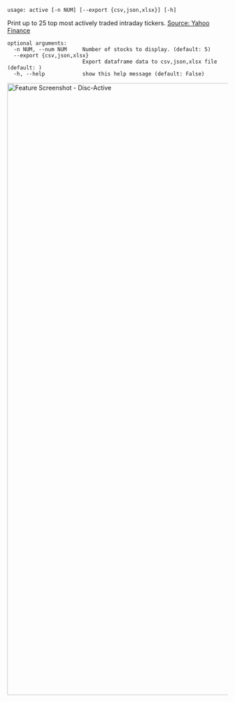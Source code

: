 ```
usage: active [-n NUM] [--export {csv,json,xlsx}] [-h]
```

Print up to 25 top most actively traded intraday tickers. [Source: Yahoo Finance](https://finance.yahoo.com/most-active/?count=25&offset=0)

```
optional arguments:
  -n NUM, --num NUM     Number of stocks to display. (default: 5)
  --export {csv,json,xlsx}
                        Export dataframe data to csv,json,xlsx file (default: )
  -h, --help            show this help message (default: False)
```
<img width="1399" alt="Feature Screenshot - Disc-Active" src="https://user-images.githubusercontent.com/85772166/140184238-483b7c18-a022-42ff-985c-d6a6c89ef6d9.png">
